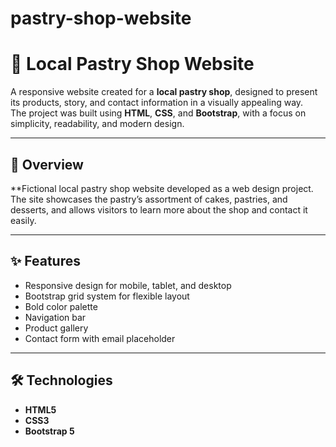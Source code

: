 # pastry-shop-website
# 🍰 Local Pastry Shop Website

A responsive website created for a **local pastry shop**, designed to present its products, story, and contact information in a visually appealing way.  
The project was built using **HTML**, **CSS**, and **Bootstrap**, with a focus on simplicity, readability, and modern design.

---

## 🧩 Overview

**Fictional local pastry shop website developed as a web design project.  
The site showcases the pastry’s assortment of cakes, pastries, and desserts, and allows visitors to learn more about the shop and contact it easily.

---

## ✨ Features

- Responsive design for mobile, tablet, and desktop  
- Bootstrap grid system for flexible layout
- Bold color palette
- Navigation bar
- Product gallery  
- Contact form with email placeholder  

---

## 🛠️ Technologies

- **HTML5**  
- **CSS3**  
- **Bootstrap 5**
